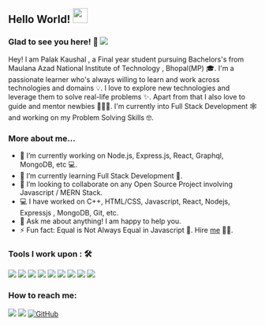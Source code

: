 ## Hello World! <img src="https://raw.githubusercontent.com/iampavangandhi/iampavangandhi/master/gifs/Hi.gif" width="30px"></h2>

### Glad to see you here! 🤩 ![](https://visitor-badge.glitch.me/badge?page_id=iampavangandhi.iampavangandhi)

Hey! I am Palak Kaushal , a Final year student pursuing Bachelors's from Maulana Azad National Institute of Technology , Bhopal(MP) 🎓. I'm a passionate learner who's always willing to learn and work across technologies and domains 💡. I love to explore new technologies and leverage them to solve real-life problems ✨. Apart from that I also love to guide and mentor newbies 👨🏻‍💻. I'm currently into Full Stack Development 🕸️ and working on my Problem Solving Skills 🤓.

### More about me...  

- 🔭 I’m currently working on Node.js, Express.js, React, Graphql, MongoDB, etc 💻.
- 🌱 I’m currently learning Full Stack Development 🚀.
- 👯 I’m looking to collaborate on any Open Source Project involving Javascript / MERN Stack.
- 💻 I have worked on C++, HTML/CSS, Javascript, React, Nodejs, Expressjs , MongoDB, Git, etc.
- 💬 Ask me about anything! I am happy to help you.
- ⚡ Fun fact: Equal is Not Always Equal in Javascript 🤣. Hire [me](mailto:kaushalpalak04@gmail.com) 👨‍💻.

### Tools I work upon : 🛠

<img src="https://img.shields.io/badge/c++%20-%2300599C.svg?&style=for-the-badge&logo=c%2B%2B&logoColor=white">   <img src="https://img.shields.io/badge/python%20-%2314354C.svg?&style=for-the-badge&logo=python&logoColor=white">   <img src="https://img.shields.io/badge/javascript%20-%23323330.svg?&style=for-the-badge&logo=javascript&logoColor=%23F7DF1E">   <img src="https://img.shields.io/badge/html5%20-%23E34F26.svg?&style=for-the-badge&logo=html5&logoColor=white">   <img src="https://img.shields.io/badge/css3%20-%231572B6.svg?&style=for-the-badge&logo=css3&logoColor=white">   <img src="https://img.shields.io/badge/react%20-%2320232a.svg?&style=for-the-badge&logo=react&logoColor=%2361DAFB">   <img src="https://img.shields.io/badge/bootstrap%20-%23563D7C.svg?&style=for-the-badge&logo=bootstrap&logoColor=white">   <img src="https://img.shields.io/badge/git%20-%23F05033.svg?&style=for-the-badge&logo=git&logoColor=white"/>   <img src="http://img.shields.io/badge/-VS%20Code-000000?style=for-the-badge&logo=Visual-studio-code&logoColor=blue">


### How to reach me:

<img src="https://img.shields.io/badge/gmail-%23D14836.svg?&style=for-the-badge&logo=gmail&logoColor=white" href="kaushalpalak04@gmail.com"> <a href="http://surl.li/jfurz"><img src="https://img.shields.io/badge/LinkedIn-%230077B5.svg?&style=for-the-badge&logo=linkedin&logoColor=white" ></a> <a href="https://github.com/04032004" target="_blank"><img src="https://img.shields.io/badge/-GitHub-181717?style=flat-square&logo=github" alt="GitHub"></a>
